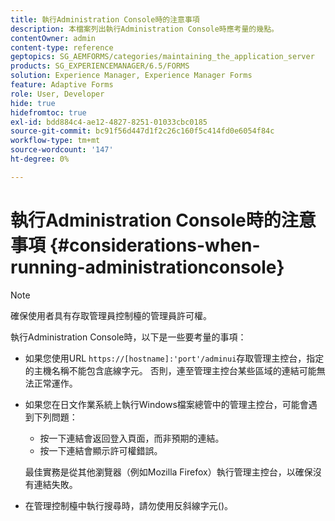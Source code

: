 ```yaml
---
title: 執行Administration Console時的注意事項
description: 本檔案列出執行Administration Console時應考量的幾點。
contentOwner: admin
content-type: reference
geptopics: SG_AEMFORMS/categories/maintaining_the_application_server
products: SG_EXPERIENCEMANAGER/6.5/FORMS
solution: Experience Manager, Experience Manager Forms
feature: Adaptive Forms
role: User, Developer
hide: true
hidefromtoc: true
exl-id: bdd884c4-ae12-4827-8251-01033cbc0185
source-git-commit: bc91f56d447d1f2c26c160f5c414fd0e6054f84c
workflow-type: tm+mt
source-wordcount: '147'
ht-degree: 0%

---
```


# 執行Administration Console時的注意事項 {#considerations-when-running-administrationconsole}

>[!NOTE]
> 
> 確保使用者具有存取管理員控制檯的管理員許可權。

執行Administration Console時，以下是一些要考量的事項：

* 如果您使用URL `https://[hostname]:'port'/adminui`存取管理主控台，指定的主機名稱不能包含底線字元。 否則，連至管理主控台某些區域的連結可能無法正常運作。
* 如果您在日文作業系統上執行Windows檔案總管中的管理主控台，可能會遇到下列問題：

   * 按一下連結會返回登入頁面，而非預期的連結。
   * 按一下連結會顯示許可權錯誤。

  最佳實務是從其他瀏覽器（例如Mozilla Firefox）執行管理主控台，以確保沒有連結失敗。

* 在管理控制檯中執行搜尋時，請勿使用反斜線字元()。
